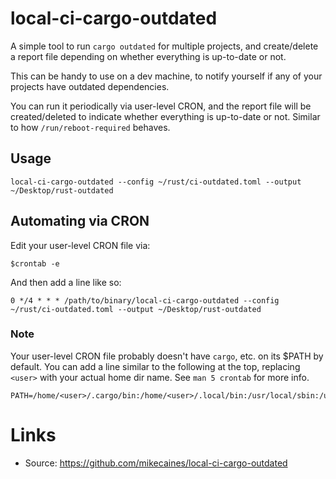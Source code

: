 # local-ci-cargo-outdated

A simple tool to run `cargo outdated` for multiple projects, and create/delete a report file depending on whether
everything is up-to-date or not.

This can be handy to use on a dev machine, to notify yourself if any of your projects have outdated dependencies.

You can run it periodically via user-level CRON, and the report file will be created/deleted to indicate whether
everything is up-to-date or not. Similar to how `/run/reboot-required` behaves.

## Usage

```
local-ci-cargo-outdated --config ~/rust/ci-outdated.toml --output ~/Desktop/rust-outdated
```

## Automating via CRON

Edit your user-level CRON file via:

```
$crontab -e
```

And then add a line like so:

```
0 */4 * * * /path/to/binary/local-ci-cargo-outdated --config ~/rust/ci-outdated.toml --output ~/Desktop/rust-outdated
```

### Note

Your user-level CRON file probably doesn't have `cargo`, etc. on its $PATH by default.
You can add a line similar to the following at the top, replacing `<user>` with your actual home dir name.
See `man 5 crontab` for more info.

```
PATH=/home/<user>/.cargo/bin:/home/<user>/.local/bin:/usr/local/sbin:/usr/local/bin:/usr/sbin:/usr/bin:/sbin:/bin
```

# Links

- Source: https://github.com/mikecaines/local-ci-cargo-outdated
